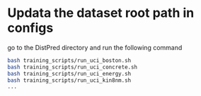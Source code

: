 
# Updata the dataset root path in configs

go to the DistPred directory and run the following command
```bash
bash training_scripts/run_uci_boston.sh
bash training_scripts/run_uci_concrete.sh
bash training_scripts/run_uci_energy.sh
bash training_scripts/run_uci_kin8nm.sh
...
```